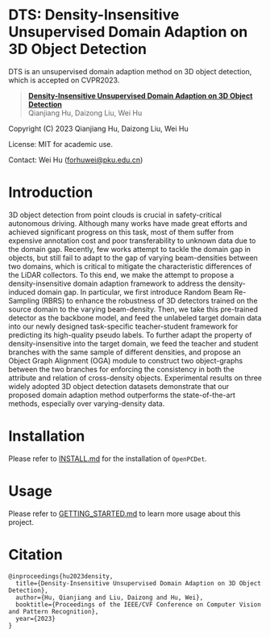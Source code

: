 # DTS: Density-Insensitive Unsupervised Domain Adaption on 3D Object Detection
DTS is an unsupervised domain adaption method on 3D object detection, which is accepted on CVPR2023.

> [**Density-Insensitive Unsupervised Domain Adaption on 3D Object Detection**](https://arxiv.org/abs/2304.09446)         
> Qianjiang Hu, Daizong Liu, Wei Hu 

Copyright (C) 2023 Qianjiang Hu, Daizong Liu, Wei Hu

License: MIT for academic use.

Contact: Wei Hu (forhuwei@pku.edu.cn)

# Introduction

3D object detection from point clouds is crucial in safety-critical autonomous driving.
Although many works have made great efforts and achieved significant progress on this task, most of them suffer from expensive annotation cost and poor transferability to unknown data due to the domain gap.
Recently, few works attempt to tackle the domain gap in objects, but still fail to adapt to the gap of varying beam-densities between two domains, which is critical to mitigate the characteristic differences of the LiDAR collectors.
To this end, we make the attempt to propose a density-insensitive domain adaption framework to address the density-induced domain gap.
In particular, we first introduce Random Beam Re-Sampling (RBRS) to enhance the robustness of 3D detectors trained on the source domain to the varying beam-density.
Then, we take this pre-trained detector as the backbone model, and feed the unlabeled target domain data into our newly designed task-specific teacher-student framework for predicting its high-quality pseudo labels.
To further adapt the property of density-insensitive into the target domain, we feed the teacher and student branches with the same sample of different densities, and propose an Object Graph Alignment (OGA) module to construct two object-graphs between the two branches for enforcing the consistency in both the attribute and relation of cross-density objects.
Experimental results on three widely adopted 3D object detection datasets demonstrate that our proposed domain adaption method outperforms the state-of-the-art methods, especially over varying-density data.

# Installation

Please refer to [INSTALL.md](docs/INSTALL.md) for the installation of `OpenPCDet`.

# Usage

Please refer to [GETTING_STARTED.md](docs/GETTING_STARTED.md) to learn more usage about this project.

# Citation
```
@inproceedings{hu2023density,
  title={Density-Insensitive Unsupervised Domain Adaption on 3D Object Detection},
  author={Hu, Qianjiang and Liu, Daizong and Hu, Wei},
  booktitle={Proceedings of the IEEE/CVF Conference on Computer Vision and Pattern Recognition},
  year={2023}
}
```
